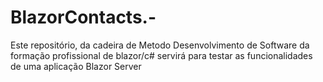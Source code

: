 # BlazorContacts.-
Este repositório, da cadeira de Metodo Desenvolvimento de Software da formação profissional de blazor/c# 
servirá para testar as funcionalidades de uma aplicação Blazor Server
